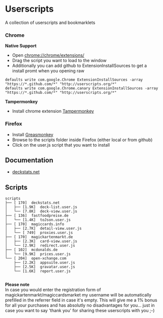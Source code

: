 # Userscripts #
A collection of userscripts and bookmarklets

### Chrome ###


**Native Support**

* Open [chrome://chrome/extensions/](chrome://chrome/extensions/)
* Drag the script you want to load to the window
* Additionally you can add github to ExtensionInstallSources to get a install promt when you opening raw 

```
defaults write com.google.Chrome ExtensionInstallSources -array "https://*.github.com/*" "http://userscripts.org/*"
defaults write com.google.Chrome.canary ExtensionInstallSources -array "https://*.github.com/*" "http://userscripts.org/*"
``` 

**Tampermonkey**

* Install chrome extension [Tampermonkey](https://chrome.google.com/webstore/detail/tampermonkey/dhdgffkkebhmkfjojejmpbldmpobfkfo)


### Firefox ###
* Install [Greasmonkey](https://addons.mozilla.org/en-US/firefox/addon/greasemonkey/)
* Browse to the scripts folder inside Firefox (either local or from github)
* Click on the user.js script that you want to install

## Documentation
+ [deckstats.net](https://github.com/solygen/userscripts/blob/master/doc/deckstats.net.md)

## Scripts ##
```
scripts
├── [ 170]  deckstats.net
│   ├── [1.9K]  deck-list.user.js
│   └── [7.8K]  deck-view.user.js
├── [ 136]  fastfoodpreise.de
│   └── [1.4K]  toJson.user.js
├── [ 170]  magiccards.info
│   ├── [2.7K]  detail-view.user.js
│   └── [ 749]  proxies.user.js
├── [ 170]  magickartenmarkt.de
│   ├── [2.3K]  card-view.user.js
│   └── [2.9K]  redirect.user.js
├── [ 102]  mcdonalds.de
│   └── [9.9K]  prices.user.js
└── [ 204]  open-xchange.com
    ├── [2.2K]  appsuite.user.js
    ├── [2.5K]  gravatar.user.js
    └── [1.6K]  report.user.js


```



**Please note**<br>
In case you would enter the registration form of magickartenmarkt/magiccardsmarket my username will be automatically prefilled in the referrer field in case it's empty. This will give me a 1% bonus for all your purchases and has absolutly no disadvantages for you... just in case you want to say 'thank you' for sharing these userscripts with you ;-)